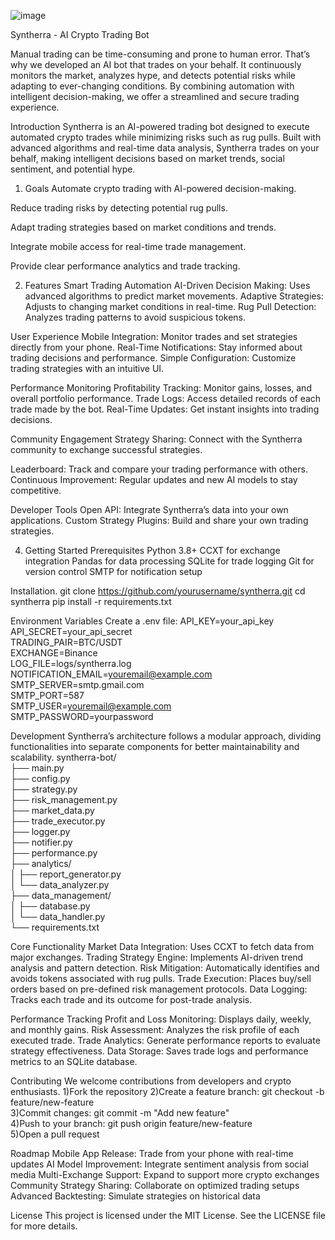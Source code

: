 ![image](https://github.com/user-attachments/assets/b6294acb-13f6-487d-8631-ad9b6d92eb14)

Syntherra - AI Crypto Trading Bot

Manual trading can be time-consuming and prone to human error. That’s why we developed an AI bot that trades on your behalf. It continuously monitors the market, analyzes hype, and detects potential risks while adapting to ever-changing conditions. By combining automation with intelligent decision-making, we offer a streamlined and secure trading experience.

Introduction
Syntherra is an AI-powered trading bot designed to execute automated crypto trades while minimizing risks such as rug pulls. Built with advanced algorithms and real-time data analysis, Syntherra trades on your behalf, making intelligent decisions based on market trends, social sentiment, and potential hype.


1) Goals
Automate crypto trading with AI-powered decision-making.

Reduce trading risks by detecting potential rug pulls.

Adapt trading strategies based on market conditions and trends.

Integrate mobile access for real-time trade management.

Provide clear performance analytics and trade tracking.

2) Features
Smart Trading Automation
AI-Driven Decision Making: Uses advanced algorithms to predict market movements.
Adaptive Strategies: Adjusts to changing market conditions in real-time.
Rug Pull Detection: Analyzes trading patterns to avoid suspicious tokens.

User Experience
Mobile Integration: Monitor trades and set strategies directly from your phone.
Real-Time Notifications: Stay informed about trading decisions and performance.
Simple Configuration: Customize trading strategies with an intuitive UI.

Performance Monitoring
Profitability Tracking: Monitor gains, losses, and overall portfolio performance.
Trade Logs: Access detailed records of each trade made by the bot.
Real-Time Updates: Get instant insights into trading decisions.

Community Engagement
Strategy Sharing: Connect with the Syntherra community to exchange successful strategies.

Leaderboard: Track and compare your trading performance with others.
Continuous Improvement: Regular updates and new AI models to stay competitive.

Developer Tools
Open API: Integrate Syntherra’s data into your own applications.
Custom Strategy Plugins: Build and share your own trading strategies.


4) Getting Started
Prerequisites
Python 3.8+
CCXT for exchange integration
Pandas for data processing
SQLite for trade logging
Git for version control
SMTP for notification setup

Installation.
git clone https://github.com/yourusername/syntherra.git
cd syntherra
pip install -r requirements.txt

Environment Variables
Create a .env file:
API_KEY=your_api_key  
API_SECRET=your_api_secret  
TRADING_PAIR=BTC/USDT  
EXCHANGE=Binance  
LOG_FILE=logs/syntherra.log  
NOTIFICATION_EMAIL=youremail@example.com  
SMTP_SERVER=smtp.gmail.com  
SMTP_PORT=587  
SMTP_USER=youremail@example.com  
SMTP_PASSWORD=yourpassword  


Development
Syntherra’s architecture follows a modular approach, dividing functionalities into separate components for better maintainability and scalability.
syntherra-bot/  
├── main.py  
├── config.py  
├── strategy.py  
├── risk_management.py  
├── market_data.py  
├── trade_executor.py  
├── logger.py  
├── notifier.py  
├── performance.py  
├── analytics/  
│   ├── report_generator.py  
│   └── data_analyzer.py  
├── data_management/  
│   ├── database.py  
│   └── data_handler.py  
└── requirements.txt  



Core Functionality
Market Data Integration: Uses CCXT to fetch data from major exchanges.
Trading Strategy Engine: Implements AI-driven trend analysis and pattern detection.
Risk Mitigation: Automatically identifies and avoids tokens associated with rug pulls.
Trade Execution: Places buy/sell orders based on pre-defined risk management protocols.
Data Logging: Tracks each trade and its outcome for post-trade analysis.


Performance Tracking
Profit and Loss Monitoring: Displays daily, weekly, and monthly gains.
Risk Assessment: Analyzes the risk profile of each executed trade.
Trade Analytics: Generate performance reports to evaluate strategy effectiveness.
Data Storage: Saves trade logs and performance metrics to an SQLite database.


Contributing
We welcome contributions from developers and crypto enthusiasts.
1)Fork the repository
2)Create a feature branch:
git checkout -b feature/new-feature  
3)Commit changes:
git commit -m "Add new feature"  
4)Push to your branch:
git push origin feature/new-feature  
5)Open a pull request

Roadmap
Mobile App Release: Trade from your phone with real-time updates
AI Model Improvement: Integrate sentiment analysis from social media
Multi-Exchange Support: Expand to support more crypto exchanges
Community Strategy Sharing: Collaborate on optimized trading setups
Advanced Backtesting: Simulate strategies on historical data


License
This project is licensed under the MIT License. See the LICENSE file for more details.
